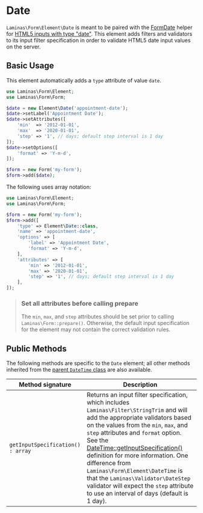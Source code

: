 # Date

`Laminas\Form\Element\Date` is meant to be paired with the
[FormDate](../helper/form-date.md) helper for
[HTML5 inputs with type "date"](http://www.whatwg.org/specs/web-apps/current-work/multipage/states-of-the-type-attribute.html#date-state-%28type=date%29).
This element adds filters and validators to its input filter specification in
order to validate HTML5 date input values on the server.

## Basic Usage

This element automatically adds a `type` attribute of value `date`.

```php
use Laminas\Form\Element;
use Laminas\Form\Form;

$date = new Element\Date('appointment-date');
$date->setLabel('Appointment Date');
$date->setAttributes([
    'min'  => '2012-01-01',
    'max'  => '2020-01-01',
    'step' => '1', // days; default step interval is 1 day
]);
$date->setOptions([
    'format' => 'Y-m-d',
]);

$form = new Form('my-form');
$form->add($date);
```

The following uses array notation:

```php
use Laminas\Form\Element;
use Laminas\Form\Form;

$form = new Form('my-form');
$form->add([
    'type' => Element\Date::class,
    'name' => 'appointment-date',
    'options' => [
        'label' => 'Appointment Date',
        'format' => 'Y-m-d',
    ],
    'attributes' => [
        'min' => '2012-01-01',
        'max' => '2020-01-01',
        'step' => '1', // days; default step interval is 1 day
    ],
]);
```

> ### Set all attributes before calling prepare
>
> The `min`, `max`, and `step` attributes should be set prior to calling
> `Laminas\Form::prepare()`. Otherwise, the default input specification for the
> element may not contain the correct validation rules.

## Public Methods

The following methods are specific to the `Date` element; all other methods
inherited from the [parent `DateTime` class](date-time.md#public-methods) are also
available.

Method signature                  | Description
--------------------------------- | -----------
`getInputSpecification() : array` | Returns an input filter specification, which includes `Laminas\Filter\StringTrim` and will add the appropriate validators based on the values from the `min`, `max`, and `step` attributes and `format` option. See the [DateTime::getInputSpecification()](date-time.md#public-methods) definition for more information. One difference from `Laminas\Form\Element\DateTime` is that the `Laminas\Validator\DateStep` validator will expect the `step` attribute to use an interval of days (default is 1 day).
